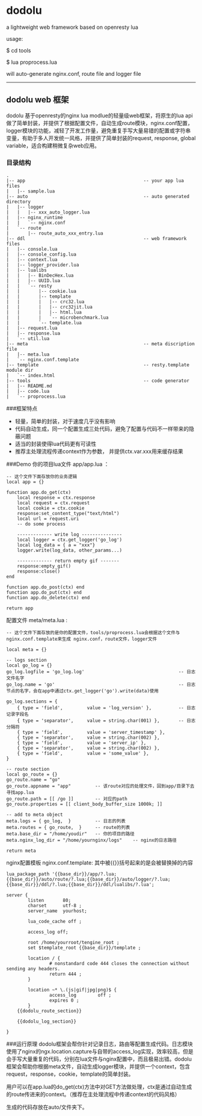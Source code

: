 dodolu
======

a lightweight web framework based on openresty lua

usage: 

$ cd tools

$ lua proprocess.lua 

will auto-generate nginx.conf, route file and logger file 

-----------------
## dodolu web 框架
dodolu 基于openresty的nginx lua modlue的轻量级web框架，将原生的lua api做了简单封装，并提供了根据配置文件，自动生成route模块，nginx.conf配置，logger模块的功能，减轻了开发工作量，避免重复手写大量易错的配置或字符串变量，有助于多人开发统一风格，并提供了简单封装的request, response, global variable，适合构建稍微复杂web应用。

### 目录结构
```
.
|-- app                                            -- your app lua files
|   |-- sample.lua
|-- auto                                           -- auto generated directory
|   |-- logger
|   |   |-- xxx_auto_logger.lua
|   |-- nginx_runtime
|   |   `-- nginx.conf
|   `-- route
|       |-- route_auto_xxx_entry.lua
|-- ddl                                            -- web framework files
|   |-- console.lua
|   |-- console_config.lua
|   |-- context.lua
|   |-- logger_provider.lua
|   |-- lualibs
|   |   |-- BinDecHex.lua
|   |   |-- UUID.lua
|   |   `-- resty
|   |       |-- cookie.lua
|   |       |-- template
|   |       |   |-- crc32.lua
|   |       |   |-- crc32jit.lua
|   |       |   |-- html.lua
|   |       |   `-- microbenchmark.lua
|   |       `-- template.lua
|   |-- request.lua
|   |-- response.lua
|   `-- util.lua
|-- meta                                           -- meta discription file
|   |-- meta.lua
|   `-- nginx.conf.template
|-- template                                       -- resty.template module dir
|   `-- index.html
|-- tools                                          -- code generator
|   |-- README.md
|   |-- code.lua
|   `-- proprocess.lua
```

###框架特点
 - 轻量，简单的封装，对于速度几乎没有影响
 - 代码自动生成，同一个配置生成三处代码，避免了配置与代码不一样带来的隐蔽问题
 - 适当的封装使得lua代码更有可读性
 - 推荐主处理流程传递context作为参数， 并提供ctx.var.xxx用来缓存结果

###Demo
你的项目lua文件  app/app.lua ：
```
-- 这个文件下面存放你的业务逻辑
local app = {}

function app.do_get(ctx) 
    local response = ctx.response
    local request = ctx.request
    local cookie = ctx.cookie
    response:set_content_type("text/html")
    local url = request.uri
    -- do some process

    ------------- write log ---------------
    local logger = ctx.get_logger('go_log')
    local log_data = { a = "xxx"}
    logger.write(log_data, other_params...)

    ------------- return empty gif -------
    response:empty_gif()
    response:close()
end

function app.do_post(ctx) end
function app.do_put(ctx) end
function app.do_delete(ctx) end

return app
```

配置文件  meta/meta.lua :
```
-- 这个文件下面存放的是你的配置文件，tools/proprocess.lua会根据这个文件与nginx.conf.template来生成 nginx.conf，route文件，logger文件

local meta = {}

-- logs section
local go_log = {}
go_log.logfile = 'go_log.log'                                   -- 日志文件名字
go_log.name = 'go'                                              -- 日志节点的名字，会在app中通过ctx.get_logger('go').write(data)使用

go_log.sections = {
    { type = 'field',         value = 'log_version' },          -- 日志记录字段名
    { type = 'separator',     value = string.char(001) },       -- 日志分隔符
    { type = 'field',         value = 'server_timestamp' },
    { type = 'separator',     value = string.char(002) },
    { type = 'field',         value = 'server_ip' },
    { type = 'separator',     value = string.char(002) },
    { type = 'field',         value = 'some_value' },
}

-- route section
local go_route = {}
go_route.name = "go"
go_route.appname = "app"         -- 该route对应的处理文件，回到app/目录下去寻找app.lua
go_route.path = [[ /go ]]        -- 对应的path         
go_route.properties = [[ client_body_buffer_size 1000k; ]]

-- add to meta object 
meta.logs = { go_log,  }         -- 日志的列表
meta.routes = { go_route,  }     -- route的列表
meta.base_dir = "/home/youdir"   -- 你的项目的路径
meta.nginx_log_dir = "/home/yournginx/logs"    -- nginx的日志路径

return meta

```

nginx配置模板  nginx.conf.template:
其中被{{}}括号起来的是会被替换掉的内容
```
lua_package_path '{{base_dir}}/app/?.lua;{{base_dir}}/auto/route/?.lua;{{base_dir}}/auto/logger/?.lua;{{base_dir}}/ddl/?.lua;{{base_dir}}/ddl/lualibs/?.lua';

server {
        listen       80;
        charset      utf-8 ;
        server_name  yourhost;

        lua_code_cache off ;
    
        access_log off;

        root /home/yourroot/tengine_root ;
        set $template_root {{base_dir}}/template ;
         
        location / {
                # nonstandard code 444 closes the connection without sending any headers.
                return 444 ;
        }
        
        location ~* \.(js|gif|jpg|png)$ {
                access_log        off ;
                expires 0 ;
        }
    {{dodolu_route_section}}

    {{dodolu_log_section}}

}

```

###运行原理
dodolu框架会帮你针对记录日志，路由等配置生成代码。日志模块使用了nginx的ngx.location.capture与自带的access_log实现，效率较高，但是会手写大量重复的代码，分别在lua文件与nginx配置中，而且极易出错。dodolu框架会帮助你根据meta文件，自动生成logger模块，并提供一个context，包含request，response，cookie，template的简单封装。

用户可以在app.lua的do_get(ctx)方法中对GET方法做处理，ctx是通过自动生成的route传进来的context。（推荐在主处理流程中传递context的代码风格）

生成的代码存放在auto/文件夹下。
